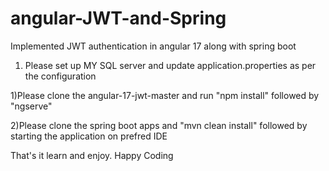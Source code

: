 # angular-JWT-and-Spring
Implemented JWT authentication in angular 17 along with spring boot

1) Please set up MY SQL server and update application.properties as per the configuration

1)Please clone the angular-17-jwt-master and run "npm install" followed by "ngserve"

2)Please clone the spring boot apps and "mvn clean install" followed by starting the application on prefred IDE


That's it learn and enjoy. Happy Coding 
